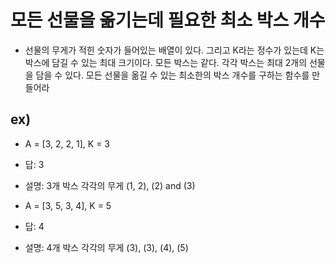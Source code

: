 # 모든 선물을 옮기는데 필요한 최소 박스 개수
* 선물의 무게가 적힌 숫자가 들어있는 배열이 있다.
그리고 K라는 정수가 있는데 K는 박스에 담길 수 있는 최대 크기이다.
모든 박스는 같다.
각각 박스는 최대 2개의 선물을 담을 수 있다.
모든 선물을 옮길 수 있는 최소한의 박스 개수를 구하는 함수를 만들어라

## ex)
* A = [3, 2, 2, 1], K = 3
* 답: 3
* 설명: 3개 박스 각각의 무게 (1, 2), (2) and (3)

* A = [3, 5, 3, 4], K = 5
* 답: 4
* 설명: 4개 박스 각각의 무게 (3), (3), (4), (5)



